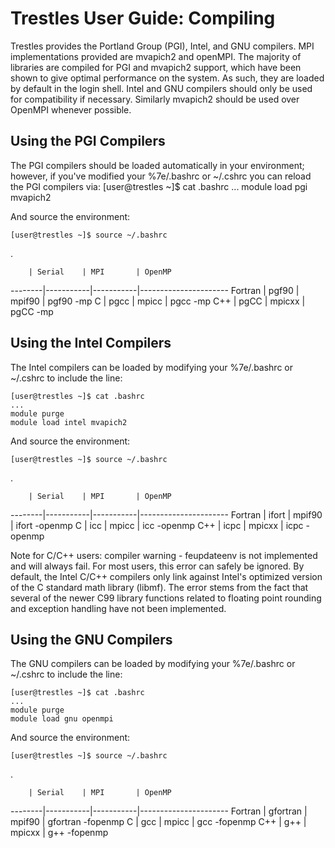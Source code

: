 Trestles User Guide: Compiling
==============================
Trestles provides the Portland Group (PGI), Intel, and GNU compilers. MPI implementations provided are mvapich2 and openMPI. The majority of libraries are compiled for PGI and mvapich2 support, which have been shown to give optimal performance on the system. As such, they are loaded by default in the login shell. Intel and GNU compilers should only be used for compatibility if necessary. Similarly mvapich2 should be used over OpenMPI whenever possible.

Using the PGI Compilers
-----------------------
The PGI compilers should be loaded automatically in your environment; however, if you've modified your %7e/.bashrc or ~/.cshrc you can reload the PGI compilers via:
    [user@trestles ~]$ cat .bashrc 
    ...
    module load pgi mvapich2

And source the environment:

    [user@trestles ~]$ source ~/.bashrc
.

        | Serial    | MPI       | OpenMP
--------|-----------|-----------|----------------------
Fortran | pgf90     | mpif90    | pgf90 -mp
C       | pgcc      | mpicc     | pgcc -mp
C++     | pgCC      | mpicxx    | pgCC -mp
 
Using the Intel Compilers
-------------------------
The Intel compilers can be loaded by modifying your %7e/.bashrc or ~/.cshrc to include the line:

    [user@trestles ~]$ cat .bashrc 
    ...
    module purge
    module load intel mvapich2

And source the environment:

    [user@trestles ~]$ source ~/.bashrc
.

        | Serial    | MPI       | OpenMP
--------|-----------|-----------|----------------------
Fortran | ifort     | mpif90    | ifort -openmp
C       | icc       | mpicc     | icc -openmp
C++     | icpc      | mpicxx    | icpc -openmp
 
Note for C/C++ users: compiler warning - feupdateenv is not implemented and will always fail. For most users, this error can safely be ignored. By default, the Intel C/C++ compilers only link against Intel's optimized version of the C standard math library (libmf). The error stems from the fact that several of the newer C99 library functions related to floating point rounding and exception handling have not been implemented.

Using the GNU Compilers
-----------------------
The GNU compilers can be loaded by modifying your %7e/.bashrc or ~/.cshrc to include the line:

    [user@trestles ~]$ cat .bashrc 
    ...
    module purge
    module load gnu openmpi

And source the environment:

    [user@trestles ~]$ source ~/.bashrc
.

        | Serial    | MPI       | OpenMP
--------|-----------|-----------|----------------------
Fortran | gfortran  | mpif90    | gfortran -fopenmp
C       | gcc       | mpicc     | gcc -fopenmp
C++     | g++       | mpicxx    | g++ -fopenmp
